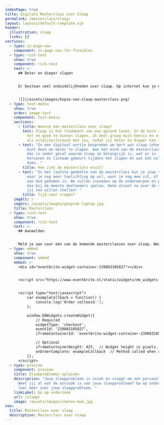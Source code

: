 ```yaml
---
indexPage: true
title: Digitale Masterclass over Slaap
permalink: /masterclass/slaap/
layout: layouts/default-template.njk
header:
  illustration: slaap
  links: []
sections:
  - type: in-page-nav
    component: in-page-nav-for-flexibles
  - type: rich-text
    show: true
    component: rich-text
    text: >-
      ## Beter en dieper slapen


      Er bestaan veel onduidelijkheden over slaap. Op internet kun je er van alles over lezen, maar lang niet iedereen lukt het om de weg te vinden in een oerwoud van slaaptips en slaapadviezen. In deze interactieve masterclass krijg je de kans om al je slaapgerelateerde vragen te stellen. Tijdens deze masterclass leggen we de basis voor een goede nachtrust én kom je erachter waarom slapen eigenlijk zo belangrijk is. Ik licht alvast een tipje van de sluier op: Je brein slaapt niét. 


      ![](/assets/images/kopie-van-slaap-masterclass.png)
  - type: text-media
    show: true
    order: image-text
    component: text-media
    sections:
      - title: Waarom een masterclass over slaap?
        text: Slaap is het fundament van een gezond leven. In de kern verdient iedereen
          het om goed te kunnen slapen. Ik deel graag mijn kennis en ervaring
          als vitaliteitscoach met jou, zodat jij beter en dieper kan slapen.
      - text: "In een digitaal uurtje bespreken we kort wat slaap inhoudt én wat jij
          kunt doen om beter te slapen. Aan het eind van de masterclass weet je
          dan in ieder geval waarom slaap zo belangrijk is, wat er in jouw
          hersenen en lichaam gebeurt tijdens het slapen én wat kok zelf kunt
          doen. "
        title: Hoe ziet de masterclass eruit?
      - text: "In het laatste gedeelte van de masterclass kun je jouw vragen stellen,
          waar je nog meer toelichting op wil, waar je nog mee zit, óf wat niet
          aan bod gekomen is. We zullen inzoomen op de onderwerpen en problemen,
          die bij de meeste deelnemers spelen. Denk alvast na over de vragen die
          jij zou willen stellen! "
        title: Tijd voor vragen?
    imgAlt: /
    imgSrc: /assets/images/gesprek-laptop.jpg
    title: Masterclass
  - type: rich-text
    show: true
    component: rich-text
    text: >-
      ## Aanmelden


      Meld je aan voor één van de komende masterclasses over slaap. Wees er snel bij, want: vol = vol.
  - type: embed
    show: true
    component: embed
    embed: >-
      <div id="eventbrite-widget-container-239883105827"></div>


      <script src="https://www.eventbrite.nl/static/widgets/eb_widgets.js"></script>


      <script type="text/javascript">
          var exampleCallback = function() {
              console.log('Order voltooid.');
          };

          window.EBWidgets.createWidget({
              // Required
              widgetType: 'checkout',
              eventId: '239883105827',
              iframeContainerId: 'eventbrite-widget-container-239883105827',

              // Optional
              iframeContainerHeight: 425,  // Widget height in pixels. Defaults to a minimum of 425px if not provided
              onOrderComplete: exampleCallback  // Method called when an order has successfully completed
          });
      </script>
  - type: preview
    component: preview
    title: Slaapproblemen oplossen
    description: "Jouw slaapprobleem is uniek en vraagt om een persoonlijke aanpak.
      Weet jij al wat de oorzaak is van jouw slaapprobleem? Ga op onderzoek en
      leer meer over jouw slaapprobleem. "
    linkLabel: Ga op onderzoek
    url: /slaap/
    image: /assets/images/voeten-bed.jpg
seo:
  title: Masterclass over slaap
  description: Masterclass over slaap
---
```

